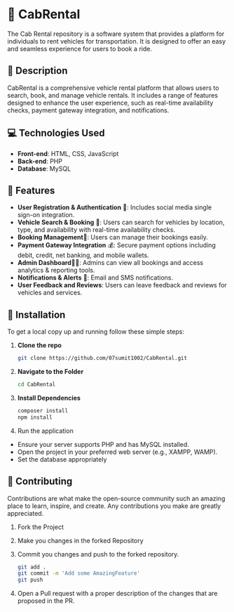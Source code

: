 # 🚖 CabRental

The Cab Rental repository is a software system that provides a platform for individuals to rent vehicles for transportation. It is designed to offer an easy and seamless experience for users to book a ride.

## 📝 Description

CabRental is a comprehensive vehicle rental platform that allows users to search, book, and manage vehicle rentals. It includes a range of features designed to enhance the user experience, such as real-time availability checks, payment gateway integration, and notifications.

## 💻 Technologies Used

- **Front-end**: HTML, CSS, JavaScript
- **Back-end**: PHP
- **Database**: MySQL

## 🌟 Features

- **User Registration & Authentication** 👤: Includes social media single sign-on integration.
- **Vehicle Search & Booking** 🚗: Users can search for vehicles by location, type, and availability with real-time availability checks.
- **Booking Management**🧾: Users can manage their bookings easily.
- **Payment Gateway Integration** 💰: Secure payment options including debit, credit, net banking, and mobile wallets.
- **Admin Dashboard**👨‍💼: Admins can view all bookings and access analytics & reporting tools.
- **Notifications & Alerts** 🔔: Email and SMS notifications.
- **User Feedback and Reviews**: Users can leave feedback and reviews for vehicles and services.

## 🔧 Installation

To get a local copy up and running follow these simple steps:

1. **Clone the repo**
   
   ```bash
   git clone https://github.com/07sumit1002/CabRental.git
   ```
2. **Navigate to the Folder**
    
    ```bash
    cd CabRental
    ```
3. **Install Dependencies**
    
    ```bash
    composer install
    npm install
    ```
4. Run the application

- Ensure your server supports PHP and has MySQL installed.
- Open the project in your preferred web server (e.g., XAMPP, WAMP).
- Set the database appropriately

## 🤝 Contributing
Contributions are what make the open-source community such an amazing place to learn, inspire, and create. Any contributions you make are greatly appreciated.

1. Fork the Project
2. Make you changes in the forked Repository
3. Commit you changes and push to the forked repository.
    
    ```bash
    git add .
    git commit -m 'Add some AmazingFeature'
    git push
    ```
4. Open a Pull request with a proper description of the changes that are proposed in the PR.

